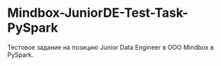 # Mindbox-JuniorDE-Test-Task-PySpark
Тестовое задание на позицию Junior Data Engineer в ООО Mindbox в PySpark.
